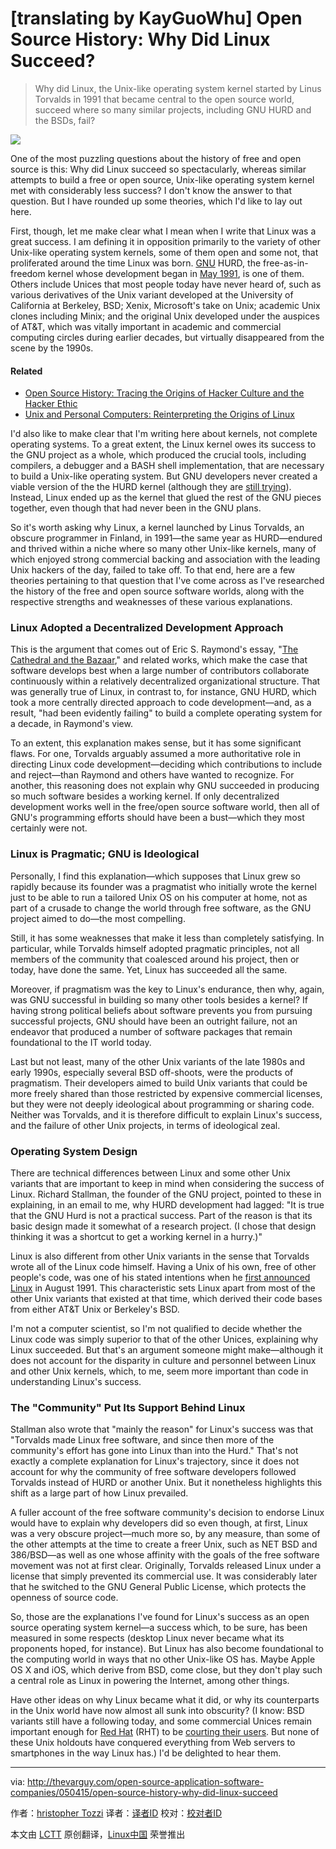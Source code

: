 [translating by KayGuoWhu]
Open Source History: Why Did Linux Succeed?
================================================================================
> Why did Linux, the Unix-like operating system kernel started by Linus Torvalds in 1991 that became central to the open source world, succeed where so many similar projects, including GNU HURD and the BSDs, fail?

![](http://thevarguy.com/site-files/thevarguy.com/files/imagecache/medium_img/uploads/2015/05/linux.jpg)

One of the most puzzling questions about the history of free and open source is this: Why did Linux succeed so spectacularly, whereas similar attempts to build a free or open source, Unix-like operating system kernel met with considerably less success? I don't know the answer to that question. But I have rounded up some theories, which I'd like to lay out here.

First, though, let me make clear what I mean when I write that Linux was a great success. I am defining it in opposition primarily to the variety of other Unix-like operating system kernels, some of them open and some not, that proliferated around the time Linux was born. [GNU][1] HURD, the free-as-in-freedom kernel whose development began in [May 1991][2], is one of them. Others include Unices that most people today have never heard of, such as various derivatives of the Unix variant developed at the University of California at Berkeley, BSD; Xenix, Microsoft's take on Unix; academic Unix clones including Minix; and the original Unix developed under the auspices of AT&T, which was vitally important in academic and commercial computing circles during earlier decades, but virtually disappeared from the scene by the 1990s.

#### Related ####

- [Open Source History: Tracing the Origins of Hacker Culture and the Hacker Ethic][3]
- [Unix and Personal Computers: Reinterpreting the Origins of Linux][4]

I'd also like to make clear that I'm writing here about kernels, not complete operating systems. To a great extent, the Linux kernel owes its success to the GNU project as a whole, which produced the crucial tools, including compilers, a debugger and a BASH shell implementation, that are necessary to build a Unix-like operating system. But GNU developers never created a viable version of the the HURD kernel (although they are [still trying][5]). Instead, Linux ended up as the kernel that glued the rest of the GNU pieces together, even though that had never been in the GNU plans.

So it's worth asking why Linux, a kernel launched by Linus Torvalds, an obscure programmer in Finland, in 1991—the same year as HURD—endured and thrived within a niche where so many other Unix-like kernels, many of which enjoyed strong commercial backing and association with the leading Unix hackers of the day, failed to take off. To that end, here are a few theories pertaining to that question that I've come across as I've researched the history of the free and open source software worlds, along with the respective strengths and weaknesses of these various explanations.

### Linux Adopted a Decentralized Development Approach ###

This is the argument that comes out of Eric S. Raymond's essay, "[The Cathedral and the Bazaar][6]," and related works, which make the case that software develops best when a large number of contributors collaborate continuously within a relatively decentralized organizational structure. That was generally true of Linux, in contrast to, for instance, GNU HURD, which took a more centrally directed approach to code development—and, as a result, "had been evidently failing" to build a complete operating system for a decade, in Raymond's view.

To an extent, this explanation makes sense, but it has some significant flaws. For one, Torvalds arguably assumed a more authoritative role in directing Linux code development—deciding which contributions to include and reject—than Raymond and others have wanted to recognize. For another, this reasoning does not explain why GNU succeeded in producing so much software besides a working kernel. If only decentralized development works well in the free/open source software world, then all of GNU's programming efforts should have been a bust—which they most certainly were not.

### Linux is Pragmatic; GNU is Ideological ###

Personally, I find this explanation—which supposes that Linux grew so rapidly because its founder was a pragmatist who initially wrote the kernel just to be able to run a tailored Unix OS on his computer at home, not as part of a crusade to change the world through free software, as the GNU project aimed to do—the most compelling.

Still, it has some weaknesses that make it less than completely satisfying. In particular, while Torvalds himself adopted pragmatic principles, not all members of the community that coalesced around his project, then or today, have done the same. Yet, Linux has succeeded all the same.

Moreover, if pragmatism was the key to Linux's endurance, then why, again, was GNU successful in building so many other tools besides a kernel? If having strong political beliefs about software prevents you from pursuing successful projects, GNU should have been an outright failure, not an endeavor that produced a number of software packages that remain foundational to the IT world today.

Last but not least, many of the other Unix variants of the late 1980s and early 1990s, especially several BSD off-shoots, were the products of pragmatism. Their developers aimed to build Unix variants that could be more freely shared than those restricted by expensive commercial licenses, but they were not deeply ideological about programming or sharing code. Neither was Torvalds, and it is therefore difficult to explain Linux's success, and the failure of other Unix projects, in terms of ideological zeal.

### Operating System Design ###

There are technical differences between Linux and some other Unix variants that are important to keep in mind when considering the success of Linux. Richard Stallman, the founder of the GNU project, pointed to these in explaining, in an email to me, why HURD development had lagged: "It is true that the GNU Hurd is not a practical success. Part of the reason is that its basic design made it somewhat of a research project. (I chose that design thinking it was a shortcut to get a working kernel in a hurry.)"

Linux is also different from other Unix variants in the sense that Torvalds wrote all of the Linux code himself. Having a Unix of his own, free of other people's code, was one of his stated intentions when he [first announced Linux][7] in August 1991. This characteristic sets Linux apart from most of the other Unix variants that existed at that time, which derived their code bases from either AT&T Unix or Berkeley's BSD.

I'm not a computer scientist, so I'm not qualified to decide whether the Linux code was simply superior to that of the other Unices, explaining why Linux succeeded. But that's an argument someone might make—although it does not account for the disparity in culture and personnel between Linux and other Unix kernels, which, to me, seem more important than code in understanding Linux's success.

### The "Community" Put Its Support Behind Linux ###

Stallman also wrote that "mainly the reason" for Linux's success was that "Torvalds made Linux free software, and since then more of the community's effort has gone into Linux than into the Hurd." That's not exactly a complete explanation for Linux's trajectory, since it does not account for why the community of free software developers followed Torvalds instead of HURD or another Unix. But it nonetheless highlights this shift as a large part of how Linux prevailed.

A fuller account of the free software community's decision to endorse Linux would have to explain why developers did so even though, at first, Linux was a very obscure project—much more so, by any measure, than some of the other attempts at the time to create a freer Unix, such as NET BSD and 386/BSD—as well as one whose affinity with the goals of the free software movement was not at first clear. Originally, Torvalds released Linux under a license that simply prevented its commercial use. It was considerably later that he switched to the GNU General Public License, which protects the openness of source code.

So, those are the explanations I've found for Linux's success as an open source operating system kernel—a success which, to be sure, has been measured in some respects (desktop Linux never became what its proponents hoped, for instance). But Linux has also become foundational to the computing world in ways that no other Unix-like OS has. Maybe Apple OS X and iOS, which derive from BSD, come close, but they don't play such a central role as Linux in powering the Internet, among other things.

Have other ideas on why Linux became what it did, or why its counterparts in the Unix world have now almost all sunk into obscurity? (I know: BSD variants still have a following today, and some commercial Unices remain important enough for [Red Hat][8] (RHT) to be [courting their users][9]. But none of these Unix holdouts have conquered everything from Web servers to smartphones in the way Linux has.) I'd be delighted to hear them.

--------------------------------------------------------------------------------

via: http://thevarguy.com/open-source-application-software-companies/050415/open-source-history-why-did-linux-succeed

作者：[hristopher Tozzi][a]
译者：[译者ID](https://github.com/译者ID)
校对：[校对者ID](https://github.com/校对者ID)

本文由 [LCTT](https://github.com/LCTT/TranslateProject) 原创翻译，[Linux中国](https://linux.cn/) 荣誉推出

[a]:http://thevarguy.com/author/christopher-tozzi
[1]:http://gnu.org/
[2]:http://www.gnu.org/software/hurd/history/hurd-announce
[3]:http://thevarguy.com/open-source-application-software-companies/042915/open-source-history-tracing-origins-hacker-culture-and-ha
[4]:http://thevarguy.com/open-source-application-software-companies/042715/unix-and-personal-computers-reinterpreting-origins-linux
[5]:http://thevarguy.com/open-source-application-software-companies/042015/30-years-hurd-lives-gnu-updates-open-source-
[6]:http://www.catb.org/esr/writings/cathedral-bazaar/cathedral-bazaar/
[7]:https://groups.google.com/forum/#!topic/comp.os.minix/dlNtH7RRrGA[1-25]
[8]:http://www.redhat.com/
[9]:http://thevarguy.com/open-source-application-software-companies/032614/red-hat-grants-certification-award-unix-linux-migration-a